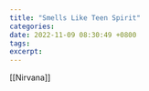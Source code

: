 ```yaml
---
title: "Smells Like Teen Spirit"
categories: 
date: 2022-11-09 08:30:49 +0800
tags: 
excerpt: 
---
```


[[Nirvana]]





